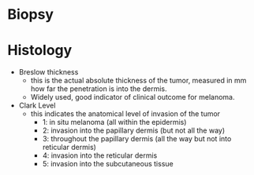 


# Biopsy

# Histology
- Breslow thickness
    + this is the actual absolute thickness of the tumor, measured in mm how far the penetration is into the dermis. 
    + Widely used, good indicator of clinical outcome for melanoma. 
- Clark Level
    + this indicates the anatomical level of invasion of the tumor
        * 1: in situ melanoma (all within the epidermis)
        * 2: invasion into the papillary dermis (but not all the way)
        * 3: throughout the papillary dermis (all the way but not into reticular dermis)
        * 4: invasion into the reticular dermis
        * 5: invasion into the subcutaneous tissue